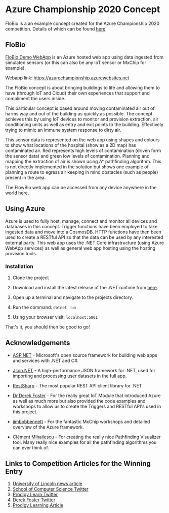 # Azure Championship 2020 Concept
FloBio is a an example concept created for the Azure Championship 2020 competition. Details of which can be found [here](https://certmatters.com/wp-content/uploads/2020/06/Azure-Fundamentals-Championship-Brief-030620.pdf)


## FloBio
[FloBio Demo WebApp](https://azurechampionship.azurewebsites.net) is an Azure hosted web app using data ingested from simulated sensors (or this can also be any IoT sensor or MxChip for example).

Webapp link: https://azurechampionship.azurewebsites.net

The FloBio concept is about bringing buildings to life and allowing them to have (through IoT and Cloud) their own experiences that support and compliment the users inside.

This particular concept is based around moving contaminated air out of harms way and out of the building as quickly as possible. The concept achieves this by using IoT devices to monitor and provision extraction, air conditioning units as well as entry and exit points to the building. Effectively trying to mimic an immune system response to dirty air. 

This sensor data is represented on the web app using shapes and colours to show what locations of the hospital (show as a 2D map) has contaminated air. Red represents high levels of contamination (driven form the sensor data) and green low levels of contamination. Planning and mapping the extraction of air is shown using A* pathfinding algorithm. This is not directly implemented in the solution but shows one example of planning a route to egress air keeping in mind obstacles (such as people) present in the area. 

The FlowBio web app can be accessed from any device anywhere in the world [here](https://azurechampionship.azurewebsites.net).

## Using Azure
Azure is used to fully host, manage, connect and monitor all devices and databases in this concept. Trigger functions have been employed to take ingested data and move into a CosmosDB. HTTP functions have then been used to create a RESTful API so that the data can be used by any interested external party. This web app uses the .NET Core infrastructure (using Azure WebApp services) as well as general web app hosting using the hosting provision tools. 

### Installation

1. Clone the project

1. Download and install the latest release of the .NET runtime from [here](https://dotnet.microsoft.com/download).

1. Open up a terminal and navigate to the projects directory.

1. Run the command: ```dotnet run```

1. Using your browser visit: ```localhost:5001```
    
That's it, you should then be good to go!

## Acknowledgements
* [ASP.NET](https://dotnet.microsoft.com/apps/aspnet) - Microsoft's open source framework for building web apps and services with .NET and C#.

* [Json.NET](https://www.newtonsoft.com/json) - A high-performance JSON framework for .NET, used for importing and processing user datasets in the full app.

* [RestSharp](https://restsharp.dev) - The most popular REST API client library for .NET

* [Dr Derek Foster](https://staff.lincoln.ac.uk/d49a8e50-b321-48b7-9c33-3ad880bd18d6) - For the really great IoT Module that introduced Azure as well as much more but also provided the code examples and workshops to allow us to create the Triggers and RESTful API's used in this project.

* [jimbobbennett](https://github.com/jimbobbennett/MXChip-Workshop) - For the fantastic MxChip workshops and detailed overview of the Azure framework.

* [Clément Mihailescu](https://clementmihailescu.github.io/Pathfinding-Visualizer/) - For creating the really nice Pathfinding Visualizer tool. Many really nice examples for all the pathfinding algorithms you can ever think of. 

## Links to Competition Articles for the Winning Entry
1. [University of Lincoln news article](https://www.lincoln.ac.uk/news/2020/10/1640.asp)
1. [School of Computer Science Twitter](https://twitter.com/UoLCompSci/status/1314108594531569665)
1. [Prodigy Learn Twitter](https://twitter.com/CertMatters/status/1313498826314047491)
1. [Derek Foster Twitter](https://twitter.com/DerekFoster/status/1313597827117920257)
1. [Prodigy Learning Article](https://www.prodigylearning.com/cloud-computing-to-solve-global-healthcare-challenges-lincoln-students-scoop-top-prizes-in-microsoft-competition/)


